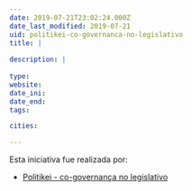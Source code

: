 ```yaml
---
date: 2019-07-21T23:02:24.000Z
date_last_modified: 2019-07-21
uid: politikei-co-governanca-no-legislativo
title: |
  
description: |
  
type: 
website: 
date_ini: 
date_end: 
tags:

cities: 

---
```


Esta iniciativa fue realizada por:

- [Politikei - co-governança no legislativo](/organizaciones/politikei-co-governanca-no-legislativo)
